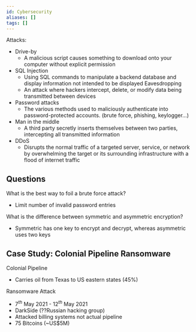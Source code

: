 ```yaml
---
id: Cybersecurity
aliases: []
tags: []
---
```



Attacks:
- Drive-by
    - A malicious script causes something to download onto your computer without explicit permission
- SQL Injection
    - Using SQL commands to manipulate a backend database and display information not intended to be displayed Eavesdropping
    - An attack where hackers intercept, delete, or modify data being transmitted between devices
- Password attacks
     - The various methods used to maliciously authenticate into password-protected accounts. (brute
       force, phishing, keylogger...)
- Man in the middle
    - A third party secretly inserts themselves between two parties, intercepting all transmitted
    information
- DDoS
    - Disrupts the normal traffic of a targeted server, service, or network by overwhelming the
      target or its surrounding infrastructure with a flood of internet traffic
    

## Questions

What is the best way to foil a brute force attack?
- Limit number of invalid password entries

What is the difference between symmetric and asymmetric encryption?
- Symmetric has one key to encrypt and decrypt, whereas asymmetric uses two keys


## Case Study: Colonial Pipeline Ransomware
Colonial Pipeline
- Carries oil from Texas to US eastern states (45%)

Ransomware Attack
- 7$^{th}$ May 2021 - 12$^{th}$ May 2021
- DarkSide (??Russian hacking group)
- Attacked billing systems not actual pipeline
- 75 Bitcoins (~US$5M)

